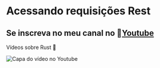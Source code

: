 # Acessando requisições Rest

## Se inscreva no meu canal no 💛[Youtube](https://youtu.be/obU_J7q1khI)  

Vídeos sobre Rust 🦀

![Capa do vídeo no Youtube](capa.jpeg)

